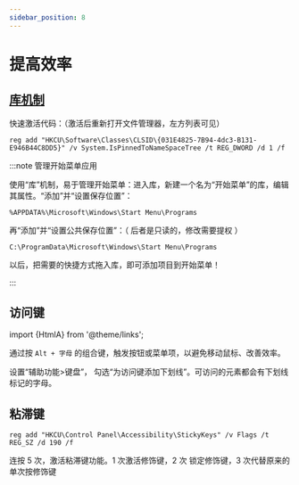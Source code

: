 ```yaml
---
sidebar_position: 8
---
```


# 提高效率

## [库机制](https://sspai.com/post/41297)

快速激活代码：（激活后重新打开文件管理器，左方列表可见）

    reg add "HKCU\Software\Classes\CLSID\{031E4825-7B94-4dc3-B131-E946B44C8DD5}" /v System.IsPinnedToNameSpaceTree /t REG_DWORD /d 1 /f

:::note 管理开始菜单应用

使用“库”机制，易于管理开始菜单：进入库，新建一个名为“开始菜单”的库，编辑其属性。“添加”并“设置保存位置”：

    %APPDATA%\Microsoft\Windows\Start Menu\Programs

再“添加”并“设置公共保存位置”：（ 后者是只读的，修改需要提权 ）

    C:\ProgramData\Microsoft\Windows\Start Menu\Programs

以后，把需要的快捷方式拖入库，即可添加项目到开始菜单！

:::

## 访问键

import {HtmlA} from '@theme/links';

通过按 `Alt + 字母` 的组合键，触发按钮或菜单项，以避免移动鼠标、改善效率。

<HtmlA href="ms-settings:easeofaccess-keyboard">设置“辅助功能>键盘”</HtmlA>，
勾选“为访问键添加下划线”。可访问的元素都会有下划线标记的字母。

## 粘滞键

    reg add "HKCU\Control Panel\Accessibility\StickyKeys" /v Flags /t REG_SZ /d 190 /f

连按 5 次，激活粘滞键功能。1 次激活修饰键，2 次 锁定修饰键，3 次代替原来的单次按修饰键
